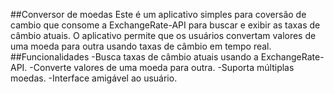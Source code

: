 ##Conversor de moedas
Este é um aplicativo simples para coversão de cambio que consome a ExchangeRate-API para buscar e exibir as taxas de câmbio atuais.
O aplicativo permite que os usuários convertam valores de uma moeda para outra usando taxas de câmbio em tempo real.
##Funcionalidades
-Busca taxas de câmbio atuais usando a ExchangeRate-API.
-Converte valores de uma moeda para outra.
-Suporta múltiplas moedas.
-Interface amigável ao usuário.
